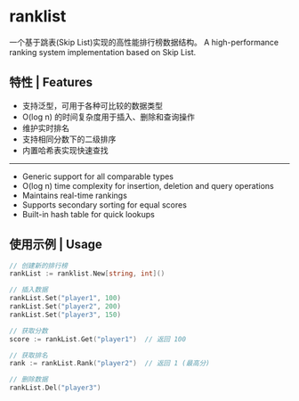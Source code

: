 # ranklist

一个基于跳表(Skip List)实现的高性能排行榜数据结构。
A high-performance ranking system implementation based on Skip List.

## 特性 | Features

- 支持泛型，可用于各种可比较的数据类型
- O(log n) 的时间复杂度用于插入、删除和查询操作
- 维护实时排名
- 支持相同分数下的二级排序
- 内置哈希表实现快速查找

---

- Generic support for all comparable types
- O(log n) time complexity for insertion, deletion and query operations
- Maintains real-time rankings
- Supports secondary sorting for equal scores
- Built-in hash table for quick lookups

## 使用示例 | Usage

```go
// 创建新的排行榜
rankList := ranklist.New[string, int]()

// 插入数据
rankList.Set("player1", 100)
rankList.Set("player2", 200)
rankList.Set("player3", 150)

// 获取分数
score := rankList.Get("player1")  // 返回 100

// 获取排名
rank := rankList.Rank("player2")  // 返回 1 (最高分)

// 删除数据
rankList.Del("player3")